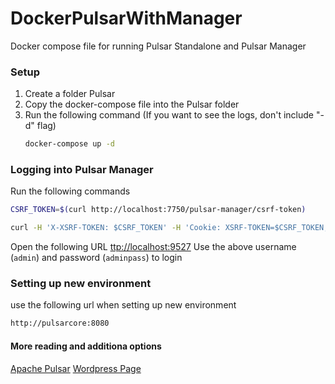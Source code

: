 # DockerPulsarWithManager
Docker compose file for running Pulsar Standalone and Pulsar Manager 

### Setup
1. Create a folder Pulsar
2. Copy the docker-compose file into the Pulsar folder
3. Run the following command (If you want to see the logs, don't include "-d" flag)
   ```bash
   docker-compose up -d
   ```

### Logging into Pulsar Manager
Run the following commands
```bash
CSRF_TOKEN=$(curl http://localhost:7750/pulsar-manager/csrf-token)

curl -H 'X-XSRF-TOKEN: $CSRF_TOKEN' -H 'Cookie: XSRF-TOKEN=$CSRF_TOKEN;' -H "Content-Type: application/json" -X PUT http://localhost:7750/pulsar-manager/users/superuser -d '{"name": "admin", "password": "adminpass", "description": "admin", "email": "admin@testemail.org"}'
```

Open the following URL
<ttp://localhost:9527>
Use the above username (`admin`) and password (`adminpass`) to login


### Setting up new environment
use the following url when setting up new environment
```html
http://pulsarcore:8080
```

#### More reading and additiona options
[Apache Pulsar](https://github.com/apache/pulsar-manager)
[Wordpress Page](https://jpinjpblog.wordpress.com/2020/12/10/pulsar-with-manager-and-dashboard-on-docker-compose/)

